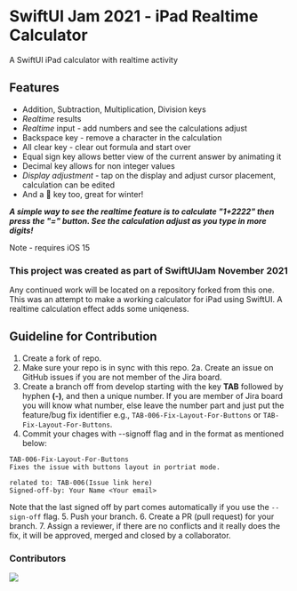 # SwiftUI Jam 2021 - iPad Realtime Calculator

A SwiftUI iPad calculator with realtime activity


## Features

*  Addition, Subtraction, Multiplication, Division keys
*  *Realtime* results
*  *Realtime* input - add numbers and see the calculations adjust
*  Backspace key - remove a character in the calculation
*  All clear key - clear out formula and start over
*  Equal sign key allows better view of the current answer by animating it
*  Decimal key allows for non integer values
*  *Display adjustment* - tap on the display and adjust cursor placement, calculation can be edited
*  And a 🧦 key too, great for winter!

***A simple way to see the realtime feature is to calculate "1+2222" then press the "=" button. See the calculation adjust as you type in more digits!***

Note - requires iOS 15

### This project was created as part of SwiftUIJam November 2021
Any continued work will be located on a repository forked from this one. This was an attempt to make a working calculator for iPad using SwiftUI. A realtime calculation effect adds some uniqeness.

## Guideline for Contribution

1. Create a fork of repo.
2. Make sure your repo is in sync with this repo.
2a. Create an issue on GitHub issues if you are not member of the Jira board.
3. Create a branch off from develop starting with the key **TAB** followed by hyphen **(-)**, and then a unique number. If you are member of Jira board you will know what number, else leave the number part and just put the feature/bug fix identifier e.g., `TAB-006-Fix-Layout-For-Buttons` or `TAB-Fix-Layout-For-Buttons`.
4. Commit your chages with --signoff flag and in the format as mentioned below:
```
TAB-006-Fix-Layout-For-Buttons
Fixes the issue with buttons layout in portriat mode.

related to: TAB-006(Issue link here)
Signed-off-by: Your Name <Your email>
```
Note that the last signed off by part comes automatically if you use the `--sign-off` flag.
5. Push your branch.
6. Create a PR (pull request) for your branch.
7. Assign a reviewer, if there are no conflicts and it really does the fix, it will be approved, merged and closed by a collaborator.

### Contributors

<a href="https://github.com/takasurazeem/SwiftUIJam_Nov_2021/graphs/contributors">
  <img src="https://contrib.rocks/image?repo=takasurazeem/SwiftUIJam_Nov_2021" />
</a>
